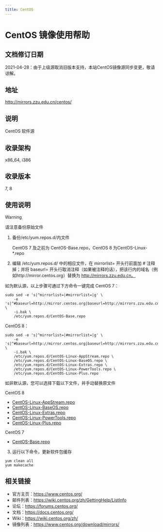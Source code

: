 ```yaml
---
title: CentOS
---
```

<!-- ex_nolevel -->
# CentOS 镜像使用帮助

## 文档修订日期

2021-04-28：由于上级源取消旧版本支持，本站CentOS镜像源同步变更，敬请谅解。

## 地址

http://mirrors.zzu.edu.cn/centos/

## 说明

CentOS 软件源

## 收录架构

x86_64, i386

## 收录版本

7, 8

## 使用说明

> [!WARNING]
> 请注意备份原始文件

1. 备份/etc/yum.repos.d/内文件

   CentOS 7 及之前为 CentOS-Base.repo，CentOS 8 为CentOS-Linux-*.repo

2. 编辑 /etc/yum.repos.d/ 中的相应文件，在 mirrorlist= 开头行前面加 # 注释掉；并将 baseurl= 开头行取消注释（如果被注释的话），把该行内的域名（例如http://mirror.centos.org）替换为 http://mirrors.zzu.edu.cn。

如为默认源，以上步骤可通过下方命令一键完成
CentOS 7：

```shell
sudo sed -e 's|^mirrorlist=|#mirrorlist=|g' \
	-e 's|^#baseurl=http://mirror.centos.org|baseurl=http://mirrors.zzu.edu.cn|g' \
	-i.bak \
	/etc/yum.repos.d/CentOS-Base.repo
```

CentOS 8：

```shell
sudo sed -e 's|^mirrorlist=|#mirrorlist=|g' \
	-e 's|^#baseurl=http://mirror.centos.org|baseurl=http://mirrors.zzu.edu.cn|g' \
	-i.bak \
	/etc/yum.repos.d/CentOS-Linux-AppStream.repo \
	/etc/yum.repos.d/CentOS-Linux-BaseOS.repo \
	/etc/yum.repos.d/CentOS-Linux-Extras.repo \
	/etc/yum.repos.d/CentOS-Linux-PowerTools.repo \
	/etc/yum.repos.d/CentOS-Linux-Plus.repo
```

如非默认源，您可以选择下载以下文件，并手动替换原文件

CentOS 8

* [CentOS-Linux-AppStream.repo](http://mirrors.zzu.edu.cn/wiki/centos/download/8/CentOS-Linux-AppStream.repo)
* [CentOS-Linux-BaseOS.repo](http://mirrors.zzu.edu.cn/wiki/centos/download/8/CentOS-Linux-BaseOS.repo)
* [CentOS-Linux-Extras.repo](http://mirrors.zzu.edu.cn/wiki/centos/download/8/CentOS-Linux-Extras.repo)
* [CentOS-Linux-PowerTools.repo](http://mirrors.zzu.edu.cn/wiki/centos/download/8/CentOS-Linux-PowerTools.repo)
* [CentOS-Linux-Plus.repo](http://mirrors.zzu.edu.cn/wiki/centos/download/8/CentOS-Linux-Plus.repo)

CentOS 7

* [CentOS-Base.repo](http://mirrors.zzu.edu.cn/wiki/centos/download/7/CentOS-Base.repo)

3. 运行以下命令，更新软件包缓存

```shell
yum clean all
yum makecache
```

## 相关链接

- 官方主页：https://www.centos.org/
- 邮件列表：https://wiki.centos.org/zh/GettingHelp/ListInfo
- 论坛：https://forums.centos.org/
- 文档：https://docs.centos.org/
- Wiki：https://wiki.centos.org/zh/
- 镜像列表：https://www.centos.org/download/mirrors/

